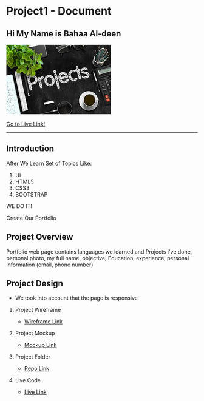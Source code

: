 # Project1 - Document
## Hi My Name is **Bahaa Al-deen**
![Markdown Logo](./image/images.jpg)

[Go to Live Link!](https://bahaa12edeen.github.io/Project1/)

***
## Introduction
After We Learn Set of Topics Like:

1. UI
1. HTML5
1. CSS3
1. BOOTSTRAP

WE DO IT!

Create Our Portfolio

## Project Overview

Portfolio web page contains languages we learned and Projects i've done,  personal photo,  my full name, objective, Education, experience, personal information (email, phone number)

## Project Design

* We took into account that the page is responsive

1. Project Wireframe
   * [Wireframe Link](https://github.com/bahaa12edeen/Project1/blob/main/mockup/wirframe-%231.pdf)

1. Project Mockup
   * [Mockup Link](https://miro.com/app/board/uXzjVOGBBW6g=/?invite_link_id=927921900071)

1. Project Folder
   * [Repo Link](https://github.com/bahaa12edeen/Project1.git)

1. Live Code
   * [Live Link](https://bahaa12edeen.github.io/Project1/)